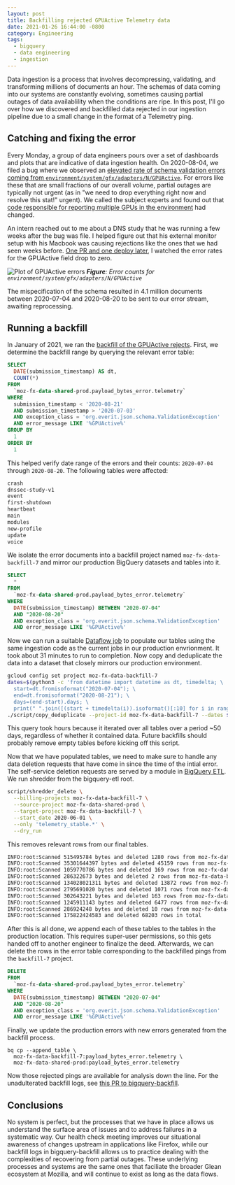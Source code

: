 ```yaml
---
layout: post
title: Backfilling rejected GPUActive Telemetry data
date: 2021-01-26 16:44:00 -0800
category: Engineering
tags:
  - bigquery
  - data engineering
  - ingestion
---
```


Data ingestion is a process that involves decompressing, validating, and
transforming millions of documents an hour. The schemas of data coming into our
systems are constantly evolving, sometimes causing partial outages of data
availablility when the conditions are ripe. In this post, I'll go over how we
discovered and backfilled data rejected in our ingestion pipeline due to a small
change in the format of a Telemetry ping.

## Catching and fixing the error

Every Monday, a group of data engineers pours over a set of dashboards and plots
that are indicative of data ingestion health. On 2020-08-04, we filed a bug where
we observed an [elevated rate of schema validation errors coming from
`environment/system/gfx/adapters/N/GPUActive`][error-bug]. For errors like these
that are small fractions of our overall volume, partial outages are typically
not urgent (as in "we need to drop everything right now and resolve this stat!"
urgent). We called the subject experts and found out that [code responsible for
reporting multiple GPUs in the environment][source-bug] had changed.

An intern reached out to me about a DNS study that he was running a few weeks
after the bug was file. I helped figure out that his external monitor setup with
his Macbook was causing rejections like the ones that we had seen weeks before.
[One PR and one deploy later][fix-pr], I watched the error rates for the
GPUActive field drop to zero.

![Plot of GPUActive errors](/assets/2021-01-26/gpuactive-error-plot.png)
_**Figure**: Error counts for `environment/system/gfx/adapters/N/GPUActive`_

The mispecification of the schema resulted in 4.1 million documents between
2020-07-04 and 2020-08-20 to be sent to our error stream, awaiting reprocessing.

## Running a backfill

In January of 2021, we ran the [backfill of the GPUActive
rejects][backfill-bug]. First, we determine the backfill range by querying the
relevant error table:

```sql
SELECT
  DATE(submission_timestamp) AS dt,
  COUNT(*)
FROM
  `moz-fx-data-shared-prod.payload_bytes_error.telemetry`
WHERE
  submission_timestamp < '2020-08-21'
  AND submission_timestamp > '2020-07-03'
  AND exception_class = 'org.everit.json.schema.ValidationException'
  AND error_message LIKE '%GPUActive%'
GROUP BY
  1
ORDER BY
  1
```

This helped verify date range of the errors and their counts: `2020-07-04`
through `2020-08-20`. The following tables were affected:

```bash
crash
dnssec-study-v1
event
first-shutdown
heartbeat
main
modules
new-profile
update
voice
```

We isolate the error documents into a backfill project named
`moz-fx-data-backfill-7` and mirror our production BigQuery datasets and tables
into it.

```sql
SELECT
  *
FROM
  `moz-fx-data-shared-prod.payload_bytes_error.telemetry`
WHERE
  DATE(submission_timestamp) BETWEEN "2020-07-04"
  AND "2020-08-20"
  AND exception_class = 'org.everit.json.schema.ValidationException'
  AND error_message LIKE '%GPUActive%'
```

Now we can run a suitable [Dataflow job][dataflow] to populate our tables using
the same ingestion code as the current jobs in our production envrionment. It
took about 31 minutes to run to completion. Now copy and deduplicate the data
into a dataset that closely mirrors our production environment.

```bash
gcloud config set project moz-fx-data-backfill-7
dates=$(python3 -c 'from datetime import datetime as dt, timedelta; \
  start=dt.fromisoformat("2020-07-04"); \
  end=dt.fromisoformat("2020-08-21"); \
  days=(end-start).days; \
  print(" ".join([(start + timedelta(i)).isoformat()[:10] for i in range(days)]))')
./script/copy_deduplicate --project-id moz-fx-data-backfill-7 --dates $(echo $dates)
```

This query took hours because it iterated over all tables over a period ~50
days, regardless of whether it contained data. Future backfills should probably
remove empty tables before kicking off this script.

Now that we have populated tables, we need to make sure to handle any data
deletion requests that have come in since the time of the intial error. The
self-service deletion requests are served by a module in [BigQuery
ETL](https://github.com/mozilla/bigquery-etl/issues). We run shredder from the
bigquery-etl root.

```bash
script/shredder_delete \
  --billing-projects moz-fx-data-backfill-7 \
  --source-project moz-fx-data-shared-prod \
  --target-project moz-fx-data-backfill-7 \
  --start_date 2020-06-01 \
  --only 'telemetry_stable.*' \
  --dry_run
```

This removes relevant rows from our final tables.

```bash
INFO:root:Scanned 515495784 bytes and deleted 1280 rows from moz-fx-data-backfill-7.telemetry_stable.crash_v4
INFO:root:Scanned 35301644397 bytes and deleted 45159 rows from moz-fx-data-backfill-7.telemetry_stable.event_v4
INFO:root:Scanned 1059770786 bytes and deleted 169 rows from moz-fx-data-backfill-7.telemetry_stable.first_shutdown_v4
INFO:root:Scanned 286322673 bytes and deleted 2 rows from moz-fx-data-backfill-7.telemetry_stable.heartbeat_v4
INFO:root:Scanned 134028021311 bytes and deleted 13872 rows from moz-fx-data-backfill-7.telemetry_stable.main_v4
INFO:root:Scanned 2795691020 bytes and deleted 1071 rows from moz-fx-data-backfill-7.telemetry_stable.modules_v4
INFO:root:Scanned 302643221 bytes and deleted 163 rows from moz-fx-data-backfill-7.telemetry_stable.new_profile_v4
INFO:root:Scanned 1245911143 bytes and deleted 6477 rows from moz-fx-data-backfill-7.telemetry_stable.update_v4
INFO:root:Scanned 286924248 bytes and deleted 10 rows from moz-fx-data-backfill-7.telemetry_stable.voice_v4
INFO:root:Scanned 175822424583 and deleted 68203 rows in total
```

After this is all done, we append each of these tables to the tables in the
production location. This requires super-user permissions, so this gets handed
off to another engineer to finalize the deed. Afterwards, we can delete the rows
in the error table corresponding to the backfilled pings from the `backfill-7`
project.

```sql
DELETE
FROM
  `moz-fx-data-shared-prod.payload_bytes_error.telemetry`
WHERE
  DATE(submission_timestamp) BETWEEN "2020-07-04"
  AND "2020-08-20"
  AND exception_class = 'org.everit.json.schema.ValidationException'
  AND error_message LIKE '%GPUActive%'
```

Finally, we update the production errors with new errors generated from the
backfill process.

```
bq cp --append_table \
  moz-fx-data-backfill-7:payload_bytes_error.telemetry \
  moz-fx-data-shared-prod:payload_bytes_error.telemetry
```

Now those rejected pings are available for analysis down the line. For the
unadulterated backfill logs, see [this PR to bigquery-backfill][backfill-pr].

## Conclusions

No system is perfect, but the processes that we have in place allows us
understand the surface area of issues and to address failures in a systematic
way. Our health check meeting improves our situational awareness of changes
upstream in applications like Firefox, while our backfill logs in
bigquery-backfill allows us to practice dealing with the complexities of
recovering from partial outages. These underlying processes and systems are the
same ones that faciliate the broader Glean ecosystem at Mozilla, and will
continue to exist as long as the data flows.

[source-bug]: https://bugzilla.mozilla.org/show_bug.cgi?id=1651425
[error-bug]: https://bugzilla.mozilla.org/show_bug.cgi?id=1657142
[fix-pr]: https://github.com/mozilla-services/mozilla-pipeline-schemas/pull/596
[dataflow]: https://github.com/mozilla/gcp-ingestion/tree/master/ingestion-beam
[backfill-bug]: https://bugzilla.mozilla.org/show_bug.cgi?id=1661565
[backfill-pr]: https://github.com/mozilla/bigquery-backfill/pull/11
